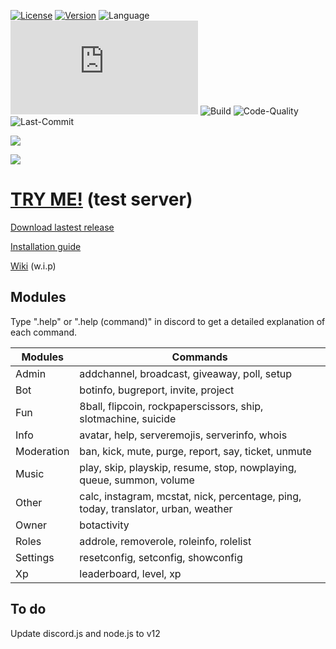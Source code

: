 [![License](https://img.shields.io/github/license/mirko93s/Chill?label=License&logo=apache&logoColor=green)](https://opensource.org/licenses/Apache-2.0)
[![Version](https://img.shields.io/github/v/release/mirko93s/Chill?color=8a2be2&include_prereleases)](https://github.com/mirko93s/Chill/releases)
![Language](https://img.shields.io/github/languages/top/mirko93s/Chill?logo=javascript&logoColor=blue)
![discord.js](https://img.shields.io/github/package-json/dependency-version/mirko93s/Chill/discord.js?logo=discord&logoColor=blue)
![Build](https://img.shields.io/appveyor/ci/mirko93s/chill)
![Code-Quality](https://img.shields.io/codefactor/grade/github/mirko93s/Chill)
![Last-Commit](https://img.shields.io/github/last-commit/mirko93s/Chill)

<img src="https://s7.gifyu.com/images/chill.gif" data-canonical-src="https://s7.gifyu.com/images/chill.gif" />

[<img src="https://i.imgur.com/nqbHjTr.png">](https://www.mirko93s.it)

# [TRY ME!](https://discord.gg/2ktWcAb) (test server)

[Download lastest release](https://github.com/mirko93s/Chill/releases)

[Installation guide](https://github.com/mirko93s/Chill/wiki/Installation)

[Wiki](https://github.com/mirko93s/Chill/wiki) (w.i.p)

## Modules
Type ".help" or ".help (command)" in discord to get a detailed explanation of each command.

| Modules | Commands |
| ------ | ------ |
| Admin | addchannel, broadcast, giveaway, poll, setup |
| Bot | botinfo, bugreport, invite, project |
| Fun | 8ball, flipcoin, rockpaperscissors, ship, slotmachine, suicide |
| Info | avatar, help, serveremojis, serverinfo, whois |
| Moderation | ban, kick, mute, purge, report, say, ticket, unmute |
| Music | play, skip, playskip, resume, stop, nowplaying, queue, summon, volume |
| Other | calc, instagram, mcstat, nick, percentage, ping, today, translator, urban, weather |
| Owner | botactivity |
| Roles | addrole, removerole, roleinfo, rolelist |
| Settings| resetconfig, setconfig, showconfig |
| Xp | leaderboard, level, xp |

## To do
Update discord.js and node.js to v12

[//]: # (Hidden stuff)
<!--
## Support on Beerpay
Hey dude! Help me out for a couple of :beers:!  
[![Beerpay](https://beerpay.io/mirko93s/Chill/badge.svg?style=beer)](https://beerpay.io/mirko93s/Chill)
-->
